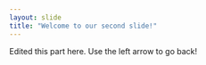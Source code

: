 ```yaml
---
layout: slide
title: "Welcome to our second slide!"
---
```

Edited this part here.
Use the left arrow to go back!
